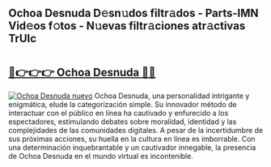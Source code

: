 ## Ochoa Desnuda D𝚎sn𝚞dos filtr𝚊dos - Parts-IMN Vid𝚎os f𝚘tos - N𝚞evas filtr𝚊ciones atr𝚊ctivas TrUIc

# <h2><a href="http://mb5jvf.tromn.icu/?c=Ochoa+Desnuda">🔗👉👉👉 Ochoa Desnuda 🔗🔗</a></h2>

[![Ochoa Desnuda nuevo](https://i.imgur.com/pEAQMta.gif)](http://mb5jvf.tromn.icu/?c=Ochoa+Desnuda)
Ochoa Desnuda, una personalidad intrigante y enigmática, elude la categorización simple. Su innovador método de interactuar con el público en línea ha cautivado y enfurecido a los espectadores, estimulando debates sobre moralidad, identidad y las complejidades de las comunidades digitales. A pesar de la incertidumbre de sus próximas acciones, su huella en la cultura en línea es imborrable. Con una determinación inquebrantable y un cautivador innegable, la presencia de Ochoa Desnuda en el mundo virtual es incontenible.
